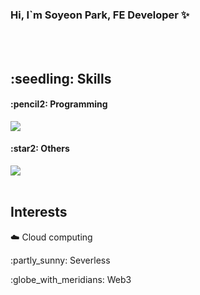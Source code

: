 ###  Hi, I`m Soyeon Park, FE Developer ✨


  <br/>
  <br/>
<h2>:seedling: Skills</h2>
  <h4>:pencil2: Programming</h4>
<div>
    <a href="https://skillicons.dev">
      <img src="https://skillicons.dev/icons?i=js,html,css,ts,react" />
    </a>
</div>  
<div>
      <h4>:star2: Others</h4>
  <a href="https://skillicons.dev">
    <img src="https://skillicons.dev/icons?i=figma,photoshop,aws,gcp" />
  </a>
</div>
  <br/>
 <h2>Interests</h2>
  <div>
    <p>☁️ Cloud computing</p>
    <p>:partly_sunny: Severless</p>
    <p>:globe_with_meridians: Web3</p>
  </div>
<!--
**soyalattee/soyalattee** is a ✨ _special_  repository because its `README.md` (this file) appears on your GitHub profile.

Here are some ideas to get you started:

- 🔭 I’m currently working on ...
- 🌱 I’m currently learning ...
- 👯 I’m looking to collaborate on ...
- 🤔 I’m looking for help with ...
- 💬 Ask me about ...
- 📫 How to reach me: ...
- 😄 Pronouns: ...
- ⚡ Fun fact: ...
-->

